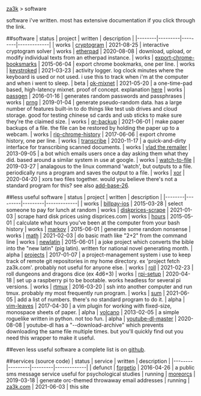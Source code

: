 [za3k](/) > software

software i've written. most has extensive documentation if you click through the link.

##software
| status | project | written | description | 
|--------|---------|---------|-------------|
| works | [cryptogram](https://github.com/za3k/short-programs#cryptogrampy) | 2021-08-25 | interactive cryptogram solver
| works | [etherpad](https://github.com/za3k/short-programs#etherpad) | 2020-08-08 | download, upload, or modify individual texts from an etherpad instance.
| works | [export-chrome-booksmarks](https://github.com/za3k/export-chrome-bookmarks) | 2015-06-04 | export chrome bookmarks, one per line.
| works | [keystroked](https://github.com/za3k/keystroked) | 2021-03-23 | activity logger. log clock minutes where the keyboard is used or not used. i use this to track when i'm at the computer and when i went to sleep.
| beta  | [ok-mixnet](https://github.com/za3k/ok-mixnet) | 2021-05-20 | a one-time-pad based, high-latency mixnet. proof of concept. explanation [here](ok-mixnet.md)
| works | [passgen](https://github.com/za3k/short-programs#passgen) | 2016-01-16 | generates random passwords and passphrases
| works | [prng](https://github.com/za3k/short-programs#prng) | 2019-01-04 | generate pseudo-random data. has a large number of features built-in to do things like test usb drives and cloud storage. good for testing chinese sd cards and usb sticks to make sure they're the claimed size.
| works | [qr-backup](https://github.com/za3k/qr-backup/) | 2021-06-01 | make paper backups of a file. the file can be restored by holding the paper up to a webcam.
| works | [rip-chrome-history](https://github.com/za3k/rip-chrome-history) | 2017-06-06 | export chrome history, one per line.
| works | [transcribe](https://github.com/za3k/transcribe) | 2020-11-17 | a quick-and-dirty interface for transcribing scanned documents.
| works | [vlad the remailer](https://github.com/za3k/vlad) | 2013-09-05 | a bot which emails users once a day asking them what they did. based around a similar system in use at google.
| works | [watch-to-file](https://github.com/za3k/short-programs#watch-to-file) | 2019-03-27 | analagous to the linux command 'watch', but outputs to a file. periodically runs a program and saves the output to a file.
| works | [xor](https://github.com/za3k/short-programs#xor) | 2020-04-20 | xors two files together. would you believe there's not a standard program for this? see also [add-base-26](https://github.com/za3k/short-programs#add-base26).

##less useful software
| status | project | written | description | 
|--------|---------|---------|-------------|
| works | [billpay-ios](https://github.com/za3k/billpay-ios) | 2015-03-28 | select someone to pay for lunch at random
| works | [diskprices-scrape](https://github.com/za3k/diskprices-scrape) | 2021-01-03 | scrape hard disk prices using disprices.com
| works | [hours](https://github.com/za3k/short-programs#hours) | 2015-05-01 | calculate what hours you've been at the computer from your bash history
| works | [markov](https://github.com/za3k/short-programs#markov) | 2015-06-01 | generate some random nonsense
| works | [math](https://github.com/za3k/short-programs#math) | 2021-02-03 | do basic math like "2+2" from the command line
| works | [newlatin](https://github.com/za3k/newlatinbible) | 2015-06-01 | a joke project which converts the bible into the "new latin" (pig latin). written for national novel generating month.
| alpha | [projects](https://github.com/za3k/projects) | 2017-01-07 | a project-management system i use to keep track of remote git repositories in my home directory. ex 'project fetch za3k.com'. probably not useful for anyone else.
| works | [roll](https://github.com/za3k/short-programs#roll) | 2021-02-23 | roll dungeons and dragons dice (ex 4d6+3)
| works | [rpi-setup](https://github.com/za3k/rpi-setup) | 2020-04-18 | set up a raspberry pi to be bootable. works headless for several pi versions.
| works | [rtmux](https://github.com/za3k/short-programs#rtmux) | 2016-03-20 | ssh into another computer and run tmux. probably my most frequently run program.
| works | [sum](https://github.com/za3k/short-programs) | 2021-06-05 | add a list of numbers. there's no standard program to do it.
| alpha | [vim-leaves](https://github.com/za3k/vim-leaves) | 2017-04-30 | a vim plugin for working with fixed-size, monospace sheets of paper.
| alpha | [volcano](https://github.com/za3k/volcano) | 2013-02-05 | a simple roguelike written in python. not too fun.
| alpha | [youtube-dl-master](https://github.com/za3k/short-programs) | 2020-08-08 | youtube-dl has a "--download-archive" which prevents downloading the same file multiple times. but you'll quickly find out you need this wrapper to make it useful.

##even less useful software
a complete list is on [github](https://github.com/za3k).

##services (source code)
| status | service | written | description | 
|--------|---------|---------|-------------|
| defunct | [forgetio](https://github.com/za3k/forgetio) | 2016-04-26 | a public sms message service useful for psychological studies
| running | [moreorcs](https://github.com/za3k/moreorcs) | 2019-03-18 | generate orc-themed throwaway email addresses
| running | [za3k.com](https://github.com/za3k/za3k.com) | 2021-06-03 | this site

